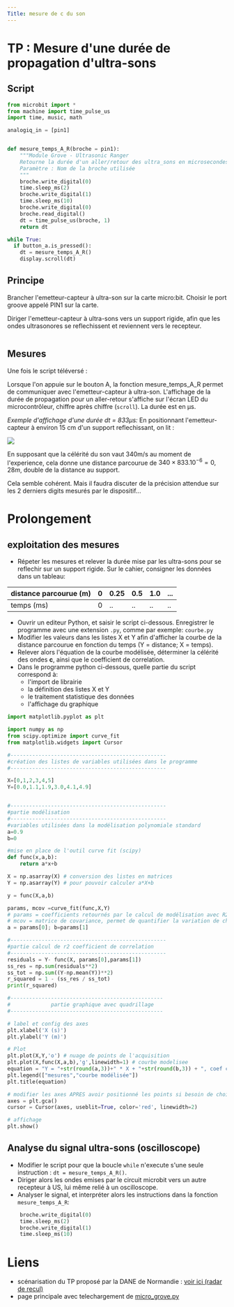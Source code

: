 ```yaml
---
Title: mesure de c du son
---
```


# TP : Mesure d'une durée de propagation d'ultra-sons


## Script

```python
from microbit import *
from machine import time_pulse_us
import time, music, math

analogiq_in = [pin1]


def mesure_temps_A_R(broche = pin1):
    """Module Grove - Ultrasonic Ranger
    Retourne la durée d'un aller/retour des ultra_sons en microsecondes
    Paramètre : Nom de la broche utilisée
    """
    broche.write_digital(0)
    time.sleep_ms(2)
    broche.write_digital(1)
    time.sleep_ms(10)
    broche.write_digital(0)
    broche.read_digital()
    dt = time_pulse_us(broche, 1)
    return dt

while True:
  if button_a.is_pressed():
    dt = mesure_temps_A_R()
    display.scroll(dt)
``` 

## Principe
Brancher l'emetteur-capteur à ultra-son sur la carte micro:bit. Choisir le port groove appelé PIN1 sur la carte.

Diriger l'emetteur-capteur à ultra-sons vers un support rigide, afin que les ondes ultrasonores se reflechissent et reviennent vers le recepteur.

<figure>
  <img scr="../images/mu_us2.png">
</figure>

## Mesures
Une fois le script téléversé : 

Lorsque l'on appuie sur le bouton A, la fonction mesure_temps_A_R permet de communiquer avec l'emetteur-capteur à ultra-son. L'affichage de la durée de propagation pour un aller-retour s'affiche sur l'écran LED du microcontrôleur, chiffre après chiffre (`scroll`). La durée est en &micro;s.

<em>Exemple d'affichage d'une durée dt = 833&micro;s:</em>
En positionnant l'emetteur-capteur à environ 15 cm d'un support reflechissant, on lit : 

<img src="../images/mu_833.png">

En supposant que la célérité du son vaut 340m/s au moment de l'experience, cela donne une distance parcourue de $340 \times 833.10^{-6} = 0,28m$, double de la distance au support.

Cela semble cohérent. Mais il faudra discuter de la précision attendue sur les 2 derniers digits mesurés par le dispositif...

# Prolongement
## exploitation des mesures
* Répeter les mesures et relever la durée mise par les ultra-sons pour se reflechir sur un support rigide. Sur le cahier, consigner les données dans un tableau:

| distance parcourue (m) | 0 | 0.25 | 0.5 | 1.0 | ... |
|--- |--- |--- |--- |--- |--- |
| temps (ms) | 0 | .. | .. | .. | .. |

* Ouvrir un editeur Python, et saisir le script ci-dessous. Enregistrer le programme avec une extension `.py`, comme par exemple: `courbe.py`
* Modifier les valeurs dans les listes X et Y afin d'afficher la courbe de la distance parcourue en fonction du temps (Y = distance; X = temps).
* Relever alors l'équation de la courbe modélisée, déterminer la célérité des ondes **c**, ainsi que le coefficient de correlation.
* Dans le programme python ci-dessous, quelle partie du script correspond à:
    * l'import de librairie
    * la définition des listes X et Y
    * le traitement statistique des données
    * l'affichage du graphique

```python
import matplotlib.pyplot as plt

import numpy as np
from scipy.optimize import curve_fit
from matplotlib.widgets import Cursor

#--------------------------------------------------
#création des listes de variables utilisées dans le programme
#--------------------------------------------------

X=[0,1,2,3,4,5]
Y=[0.0,1.1,1.9,3.0,4.1,4.9]


#--------------------------------------------------
#partie modélisation
#--------------------------------------------------
#variables utilisées dans la modélisation polynomiale standard
a=0.9
b=0

#mise en place de l'outil curve fit (scipy)
def func(x,a,b):
    return a*x+b

X = np.asarray(X) # conversion des listes en matrices 
Y = np.asarray(Y) # pour pouvoir calculer a*X+b

y = func(X,a,b)

params, mcov =curve_fit(func,X,Y)
# params = coefficients retournés par le calcul de modélisation avec R2 minimal
# mcov = matrice de covariance, permet de quantifier la variation de chaque variable par rapport à chacune des autres
a = params[0]; b=params[1]

#--------------------------------------------------
#partie calcul de r2 coefficient de correlation
#--------------------------------------------------
residuals = Y- func(X, params[0],params[1])
ss_res = np.sum(residuals**2)
ss_tot = np.sum((Y-np.mean(Y))**2)
r_squared = 1 - (ss_res / ss_tot)
print(r_squared)

#-------------------------------------------------
#             partie graphique avec quadrillage
#-------------------------------------------------

# label et config des axes
plt.xlabel('X (s)')
plt.ylabel('Y (m)')

# Plot
plt.plot(X,Y,'o') # nuage de points de l'acquisition
plt.plot(X,func(X,a,b),'g',linewidth=1) # courbe modelisee
equation = "Y = "+str(round(a,3))+" * X + "+str(round(b,3)) + ", coef correlation r2 = " + str(round(r_squared,5))
plt.legend(["mesures","courbe modélisée"])
plt.title(equation)

# modifier les axes APRES avoir positionné les points si besoin de choisir l'echelle
axes = plt.gca()
cursor = Cursor(axes, useblit=True, color='red', linewidth=2)

# affichage
plt.show()
```



## Analyse du signal ultra-sons (oscilloscope)
* Modifier le script pour que la boucle `while` n'execute s'une seule instruction : `dt = mesure_temps_A_R()`.
* Diriger alors les ondes emises par le circuit microbit vers un autre recepteur à US, lui même relié à un oscilloscope.
* Analyser le signal, et interpréter alors les instructions dans la fonction `mesure_temps_A_R`:


```python
    broche.write_digital(0)
    time.sleep_ms(2)
    broche.write_digital(1)
    time.sleep_ms(10)
``` 

# Liens


* scénarisation du TP proposé par la DANE de Normandie : [voir ici (radar de recul)](https://numerique-sciences-informatiques.discip.ac-caen.fr/IMG/pdf/radar-de-recul.pdf)
* page principale avec telechargement de [micro_grove.py](https://numerique-sciences-informatiques.discip.ac-caen.fr/kit-grove-pour-micro-bit-et-applications-en-snt)
